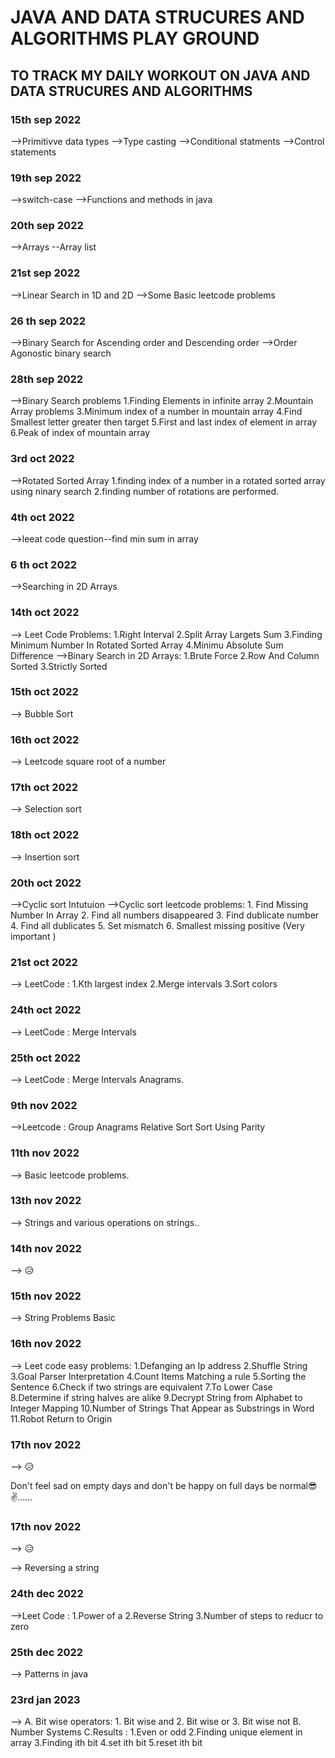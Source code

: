 # JAVA AND DATA STRUCURES AND ALGORITHMS PLAY GROUND

## TO TRACK MY DAILY WORKOUT ON JAVA AND DATA STRUCURES AND ALGORITHMS

### 15th sep 2022

-->Primitivve data types
-->Type casting
-->Conditional statments
-->Control statements

### 19th sep 2022

-->switch-case
-->Functions and methods in java

### 20th sep 2022

-->Arrays
--Array list

### 21st sep 2022

-->Linear Search in 1D and 2D
-->Some Basic leetcode problems

### 26 th sep 2022

-->Binary Search for Ascending order and Descending order
-->Order Agonostic binary search

### 28th sep 2022

-->Binary Search problems
1.Finding Elements in infinite array
2.Mountain Array problems
3.Minimum index of a number in mountain array
4.Find Smallest letter greater then target
5.First and last index of element in array
6.Peak of index of mountain array

### 3rd oct 2022

-->Rotated Sorted Array
1.finding index of a number in a rotated sorted array using ninary search
2.finding number of rotations are performed.

### 4th oct 2022

-->leeat code question--find min sum in array

### 6 th oct 2022

-->Searching in 2D Arrays

### 14th oct 2022

--> Leet Code Problems: 1.Right Interval
                        2.Split Array Largets Sum
                        3.Finding Minimum Number In Rotated Sorted Array
                        4.Minimu Absolute Sum Difference
-->Binary Search in 2D Arrays: 1.Brute Force
                               2.Row And Column Sorted
                               3.Strictly Sorted

### 15th oct 2022

--> Bubble Sort

### 16th oct 2022

--> Leetcode square root of a number

### 17th oct 2022

--> Selection sort

### 18th oct 2022

--> Insertion sort

### 20th oct 2022

-->Cyclic sort Intutuion
-->Cyclic sort leetcode problems: 1. Find Missing Number In Array
                                  2. Find all numbers disappeared
                                  3. Find dublicate number
                                  4. Find all dublicates
                                  5. Set mismatch
                                  6. Smallest missing positive (Very important )

### 21st oct 2022

--> LeetCode : 1.Kth largest index
               2.Merge intervals
               3.Sort colors 


### 24th oct 2022

--> LeetCode : Merge Intervals

### 25th oct 2022

--> LeetCode : Merge Intervals
               Anagrams.

### 9th nov 2022

-->Leetcode : Group Anagrams
              Relative Sort
              Sort Using Parity

### 11th  nov 2022

--> Basic leetcode problems.

### 13th nov 2022

--> Strings and various operations on strings..

### 14th nov 2022

--> 😥

### 15th nov 2022

--> String Problems Basic

### 16th nov 2022

--> Leet code easy problems: 1.Defanging an Ip address
                             2.Shuffle String
                             3.Goal Parser Interpretation
                             4.Count Items Matching a rule
                             5.Sorting the Sentence
                             6.Check if two strings are equivalent
                             7.To Lower Case
                             8.Determine if string halves are alike
                             9.Decrypt String from Alphabet to Integer Mapping
                             10.Number of Strings That Appear as Substrings in Word
                             11.Robot Return to Origin

### 17th nov 2022

--> 😥



Don't feel sad on empty days and don't be happy on full days be normal😎✌......


### 17th nov 2022

--> 😥


--> Reversing a string

### 24th dec 2022

-->Leet Code : 1.Power of a
               2.Reverse String
               3.Number of steps to reducr to zero

### 25th dec 2022

--> Patterns in java

### 23rd jan 2023

--> A. Bit wise operators: 1. Bit wise and
                           2. Bit wise or
                           3. Bit wise not
    B. Number Systems
    C.Results : 1.Even or odd
                2.Finding unique element in array
                3.Finding ith bit
                4.set ith bit
                5.reset ith bit


